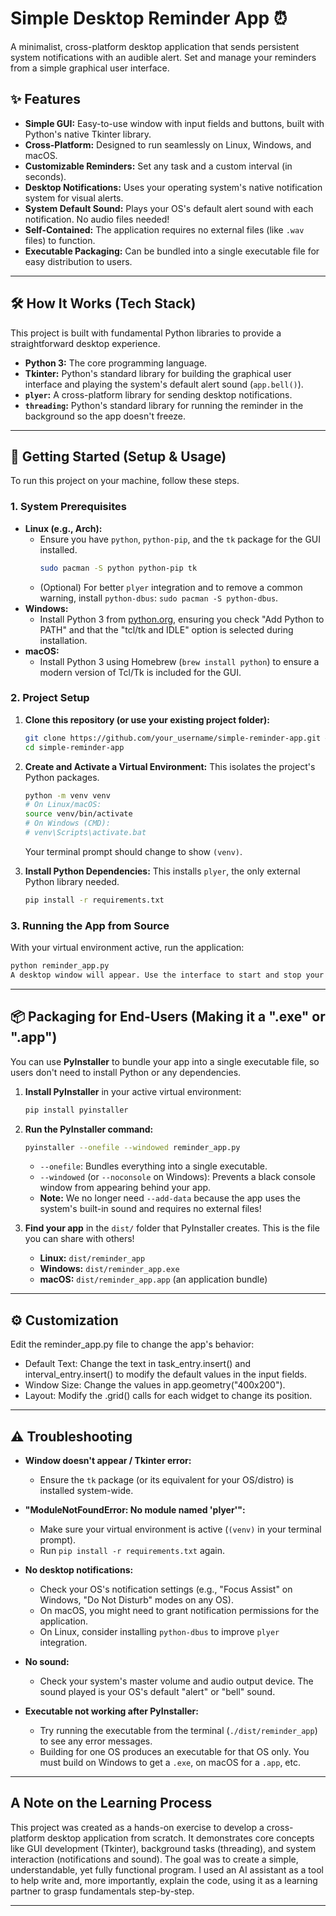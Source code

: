 # Simple Desktop Reminder App ⏰

A minimalist, cross-platform desktop application that sends persistent system notifications with an audible alert. Set and manage your reminders from a simple graphical user interface.

## ✨ Features

- **Simple GUI:** Easy-to-use window with input fields and buttons, built with Python's native Tkinter library.
- **Cross-Platform:** Designed to run seamlessly on Linux, Windows, and macOS.
- **Customizable Reminders:** Set any task and a custom interval (in seconds).
- **Desktop Notifications:** Uses your operating system's native notification system for visual alerts.
- **System Default Sound:** Plays your OS's default alert sound with each notification. No audio files needed!
- **Self-Contained:** The application requires no external files (like `.wav` files) to function.
- **Executable Packaging:** Can be bundled into a single executable file for easy distribution to users.

---

## 🛠️ How It Works (Tech Stack)

This project is built with fundamental Python libraries to provide a straightforward desktop experience.

- **Python 3:** The core programming language.
- **Tkinter:** Python's standard library for building the graphical user interface and playing the system's default alert sound (`app.bell()`).
- **`plyer`:** A cross-platform library for sending desktop notifications.
- **`threading`:** Python's standard library for running the reminder in the background so the app doesn't freeze.

---

## 🚀 Getting Started (Setup & Usage)

To run this project on your machine, follow these steps.

### 1. System Prerequisites

- **Linux (e.g., Arch):**
  - Ensure you have `python`, `python-pip`, and the `tk` package for the GUI installed.
    ```bash
    sudo pacman -S python python-pip tk
    ```
  - (Optional) For better `plyer` integration and to remove a common warning, install `python-dbus`: `sudo pacman -S python-dbus`.
- **Windows:**
  - Install Python 3 from [python.org](https://www.python.org/downloads/windows/), ensuring you check "Add Python to PATH" and that the "tcl/tk and IDLE" option is selected during installation.
- **macOS:**
  - Install Python 3 using Homebrew (`brew install python`) to ensure a modern version of Tcl/Tk is included for the GUI.

### 2. Project Setup

1.  **Clone this repository (or use your existing project folder):**
    ```bash
    git clone https://github.com/your_username/simple-reminder-app.git # Replace with your GitHub username
    cd simple-reminder-app
    ```

2.  **Create and Activate a Virtual Environment:**
    This isolates the project's Python packages.
    ```bash
    python -m venv venv
    # On Linux/macOS:
    source venv/bin/activate
    # On Windows (CMD):
    # venv\Scripts\activate.bat
    ```
    Your terminal prompt should change to show `(venv)`.

3.  **Install Python Dependencies:**
    This installs `plyer`, the only external Python library needed.
    ```bash
    pip install -r requirements.txt
    ```

### 3. Running the App from Source

With your virtual environment active, run the application:
```bash
python reminder_app.py
A desktop window will appear. Use the interface to start and stop your reminders. To close the application completely, just close its window.
```

---

## 📦 Packaging for End-Users (Making it a ".exe" or ".app")

You can use **PyInstaller** to bundle your app into a single executable file, so users don't need to install Python or any dependencies.

1.  **Install PyInstaller** in your active virtual environment:
    ```bash
    pip install pyinstaller
    ```

2.  **Run the PyInstaller command:**
    ```bash
    pyinstaller --onefile --windowed reminder_app.py
    ```
    - `--onefile`: Bundles everything into a single executable.
    - `--windowed` (or `--noconsole` on Windows): Prevents a black console window from appearing behind your app.
    - **Note:** We no longer need `--add-data` because the app uses the system's built-in sound and requires no external files!

3.  **Find your app** in the `dist/` folder that PyInstaller creates. This is the file you can share with others!
    - **Linux:** `dist/reminder_app`
    - **Windows:** `dist/reminder_app.exe`
    - **macOS:** `dist/reminder_app.app` (an application bundle)

---

## ⚙️ Customization

Edit the reminder_app.py file to change the app's behavior:
   - Default Text: Change the text in task_entry.insert() and interval_entry.insert() to modify the default values in the input fields.
   - Window Size: Change the values in app.geometry("400x200").
   - Layout: Modify the .grid() calls for each widget to change its position.

---

## ⚠️ Troubleshooting

- **Window doesn't appear / Tkinter error:**
  - Ensure the `tk` package (or its equivalent for your OS/distro) is installed system-wide.

- **"ModuleNotFoundError: No module named 'plyer'":**
  - Make sure your virtual environment is active (`(venv)` in your terminal prompt).
  - Run `pip install -r requirements.txt` again.

- **No desktop notifications:**
  - Check your OS's notification settings (e.g., "Focus Assist" on Windows, "Do Not Disturb" modes on any OS).
  - On macOS, you might need to grant notification permissions for the application.
  - On Linux, consider installing `python-dbus` to improve `plyer` integration.

- **No sound:**
  - Check your system's master volume and audio output device. The sound played is your OS's default "alert" or "bell" sound.

- **Executable not working after PyInstaller:**
  - Try running the executable from the terminal (`./dist/reminder_app`) to see any error messages.
  - Building for one OS produces an executable for that OS only. You must build on Windows to get a `.exe`, on macOS for a `.app`, etc.

---

## A Note on the Learning Process

This project was created as a hands-on exercise to develop a cross-platform desktop application from scratch. It demonstrates core concepts like GUI development (Tkinter), background tasks (threading), and system interaction (notifications and sound). The goal was to create a simple, understandable, yet fully functional program. I used an AI assistant as a tool to help write and, more importantly, explain the code, using it as a learning partner to grasp fundamentals step-by-step.

---